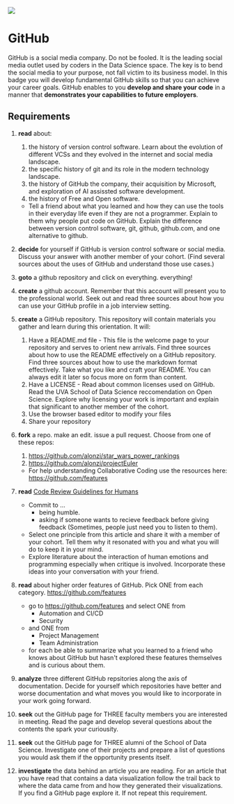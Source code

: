 ![](https://github.com/UVADS/orientation-technical/blob/main/content/images/github-badge.png)

# GitHub

GitHub is a social media company. Do not be fooled. It is the leading social media outlet used by coders in the Data Science space. The key is to bend the social media to your purpose, not fall victim to its business model. In this badge you will develop fundamental GitHub skills so that you can achieve your career goals. GitHub enables to you **develop and share your code** in a manner that **demonstrates your capabilities to future employers**.



## Requirements

1. **read** about:
   1.  the history of version control software. Learn about the evolution of different VCSs and they evolved in the internet and social media landscape.
   2. the specific history of git and its role in the modern technology landscape.
   3.  the history of GitHub the company, their acquisition by Microsoft, and exploration of AI assissted software development. 
   4.  the history of Free and Open software.

   * Tell a friend about what you learned and how they can use the tools in their everyday life even if they are not a programmer. Explain to them why people put code on GitHub. Explain the difference between version control software, git, github, github.com, and one alternative to github.

2. **decide** for yourself if GitHub is version control software or social media. Discuss your answer with another member of your cohort. (Find several sources about the uses of GitHub and understand those use cases.)

3. **goto** a github repository and click on everything. everything!

3. **create** a github account. Remember that this account will present you to the professional world. Seek out and read three sources about how you can use your GitHub profile in a job interview setting. 
 
4. **create** a GitHub repository. This repository will contain materials you gather and learn during this orientation. It will:
     1. Have a README.md file - This file is the welcome page to your repository and serves to orient new arrivals. Find three sources about how to use the README effectively on a GitHub repository. Find three sources about how to use the markdown format effectively. Take what you like and craft your README. You can always edit it later so focus more on form than content.
     2. Have a LICENSE - Read about common licenses used on GitHub. Read the UVA School of Data Science reccomendation on Open Science. Explore why licensing your work is important and explain that significant to another member of the cohort.
     3. Use the browser based editor to modify your files
     4. Share your repository

5. **fork** a repo. make an edit. issue a pull request. Choose from one of these repos:
    1.  https://github.com/alonzi/star_wars_power_rankings
    2.  https://github.com/alonzi/projectEuler

    * For help understanding Collaborative Coding use the resources here: https://github.com/features

5. **read** [Code Review Guidelines for Humans](https://phauer.com/2018/code-review-guidelines/)
    * Commit to ...
      * being humble.
      * asking if someone wants to recieve feedback before giving feedback (Sometimes, people just need you to listen to them).
    * Select one principle from this article and share it with a member of your cohort. Tell them why it resonated with you and what you will do to keep it in your mind.
    * Explore literature about the interaction of human emotions and programming especially when critique is involved. Incorporate these ideas into your conversation with your friend.

7. **read** about higher order features of GitHub. Pick ONE from each category. https://github.com/features
    * go to https://github.com/features and select ONE from
       * Automation and CI/CD
       * Security
    * and ONE from
       * Project Management
       * Team Administration
    * for each be able to summarize what you learned to a friend who knows about GitHub but hasn't explored these features themselves and is curious about them.
 
8. **analyze** three different GitHub repsitories along the axis of documentation. Decide for yourself which repositories have better and worse documentation and what moves you would like to incorporate in your work going forward.

9. **seek** out the GitHub page for THREE faculty members you are interested in meeting. Read the page and develop several questions about the contents the spark your curiousity.

10. **seek** out the GitHub page for THREE alumni of the School of Data Science. Investigate one of their projects and prepare a list of questions you would ask them if the opportunity presents itself.

11. **investigate** the data behind an article you are reading. For an article that you have read that contains a data visualization follow the trail back to where the data came from and how they generated their visualizations. If you find a GitHub page explore it. If not repeat this requirement.





